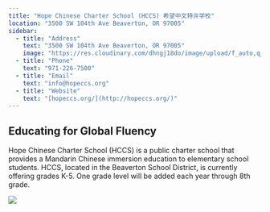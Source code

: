 ```yaml
---
title: "Hope Chinese Charter School (HCCS) 希望中文特许学校"
location: "3500 SW 104th Ave Beaverton, OR 97005"
sidebar:
  - title: "Address"
    text: "3500 SW 104th Ave Beaverton, OR 97005"
    image: "https://res.cloudinary.com/dhngj18do/image/upload/f_auto,q_auto/v1/images/activities/hopeccs_jm0f05dhb4wwcklkh2ii"
  - title: "Phone"
    text: "971-226-7500"
  - title: "Email"
    text: "info@hopeccs.org"
  - title: "Website"
    text: "[hopeccs.org/](http://hopeccs.org/)"
---
```


## Educating for Global Fluency

Hope Chinese Charter School (HCCS) is a public charter school that provides a Mandarin Chinese immersion education to elementary school students. HCCS, located in the Beaverton School District, is currently offering grades K-5. One grade level will be added each year through 8th grade.

![](https://res.cloudinary.com/dhngj18do/image/upload/f_auto,q_auto/v1/images/activities/hopechartered_jxjsrth2onchfiskpp7e)
